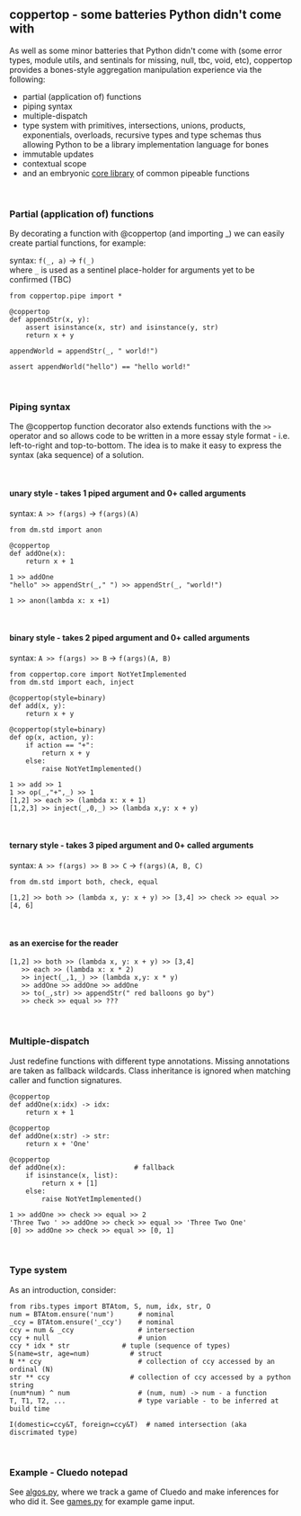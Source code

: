 ## coppertop - some batteries Python didn't come with

As well as some minor batteries that Python didn't come with (some error types, module utils, 
and sentinals for missing, null, tbc, void, etc), coppertop provides a bones-style aggregation 
manipulation experience via the following:

* partial (application of) functions
* piping syntax
* multiple-dispatch
* type system with primitives, intersections, unions, products, exponentials, overloads, recursive types and type 
  schemas thus allowing Python to be a library implementation language for bones
* immutable updates
* contextual scope
* and an embryonic [core library](https://github.com/DangerMouseB/coppertop-bones-demo/tree/main/src/dm/dm/core) of common pipeable functions 


<br>

### Partial (application of) functions

By decorating a function with @coppertop (and importing _) we can easily create partial functions, for example:

syntax: `f(_, a)` -> `f(_)`  \
where `_` is used as a sentinel place-holder for arguments yet to be confirmed (TBC)

```
from coppertop.pipe import *

@coppertop
def appendStr(x, y):
    assert isinstance(x, str) and isinstance(y, str)
    return x + y

appendWorld = appendStr(_, " world!")

assert appendWorld("hello") == "hello world!"
```

<br>


### Piping syntax

The @coppertop function decorator also extends functions with the `>>` operator
and so allows code to be written in a more essay style format - i.e. left-to-right and 
top-to-bottom. The idea is to make it easy to express the syntax (aka sequence) of a solution.


<br>

#### unary style - takes 1 piped argument and 0+ called arguments

syntax: `A >> f(args)` -> `f(args)(A)`

```
from dm.std import anon

@coppertop
def addOne(x):
    return x + 1

1 >> addOne
"hello" >> appendStr(_," ") >> appendStr(_, "world!")

1 >> anon(lambda x: x +1)
```

<br>

#### binary style - takes 2 piped argument and 0+ called arguments

syntax: `A >> f(args) >> B` -> `f(args)(A, B)`

```
from coppertop.core import NotYetImplemented
from dm.std import each, inject

@coppertop(style=binary)
def add(x, y):
    return x + y

@coppertop(style=binary)
def op(x, action, y):
    if action == "+":
        return x + y
    else:
        raise NotYetImplemented()

1 >> add >> 1
1 >> op(_,"+",_) >> 1
[1,2] >> each >> (lambda x: x + 1)
[1,2,3] >> inject(_,0,_) >> (lambda x,y: x + y)
```

<br>

#### ternary style - takes 3 piped argument and 0+ called arguments

syntax: `A >> f(args) >> B >> C` -> `f(args)(A, B, C)`

```
from dm.std import both, check, equal

[1,2] >> both >> (lambda x, y: x + y) >> [3,4] >> check >> equal >> [4, 6]
```

<br> 

#### as an exercise for the reader
```
[1,2] >> both >> (lambda x, y: x + y) >> [3,4] 
   >> each >> (lambda x: x * 2)
   >> inject(_,1,_) >> (lambda x,y: x * y)
   >> addOne >> addOne >> addOne
   >> to(_,str) >> appendStr(" red balloons go by")
   >> check >> equal >> ???
```

<br>


### Multiple-dispatch

Just redefine functions with different type annotations. Missing annotations are taken as 
fallback wildcards. Class inheritance is ignored when matching caller and function signatures.

```
@coppertop
def addOne(x:idx) -> idx:
    return x + 1
    
@coppertop
def addOne(x:str) -> str:
    return x + 'One'
    
@coppertop
def addOne(x):                 # fallback
    if isinstance(x, list):
        return x + [1]
    else:
        raise NotYetImplemented()

1 >> addOne >> check >> equal >> 2
'Three Two ' >> addOne >> check >> equal >> 'Three Two One'
[0] >> addOne >> check >> equal >> [0, 1]
```

<br>


### Type system

As an introduction, consider:

```
from ribs.types import BTAtom, S, num, idx, str, O
num = BTAtom.ensure('num')      # nominal
_ccy = BTAtom.ensure('_ccy')    # nominal
ccy = num & _ccy                # intersection
ccy + null                      # union
ccy * idx * str             # tuple (sequence of types)
S(name=str, age=num)          # struct
N ** ccy                        # collection of ccy accessed by an ordinal (N)
str ** ccy                    # collection of ccy accessed by a python string
(num*num) ^ num                 # (num, num) -> num - a function
T, T1, T2, ...                  # type variable - to be inferred at build time

I(domestic=ccy&T, foreign=ccy&T)  # named intersection (aka discrimated type)
```

<br>


### Example - Cluedo notepad

See [algos.py](https://github.com/DangerMouseB/examples/blob/main/src/dm/dm/examples/cluedo/algos.py), where 
we track a game of Cluedo and make inferences for who did it. See [games.py](https://github.com/DangerMouseB/examples/blob/main/src/dm/dm/examples/cluedo/games.py) 
for example game input.

